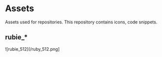 # Assets
Assets used for repositories. This repository contains icons, code snippets. 

## rubie_*
![rubie_512](/ruby_512.png]